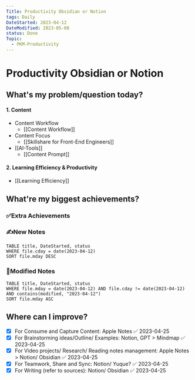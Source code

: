 ```yaml
---
Title: Productivity Obsidian or Notion
tags: Daily
DateStarted: 2023-04-12
DateModified: 2023-05-08
status: Done
Topic:
  - PKM-Productivity
---
```


# Productivity Obsidian or Notion

## What's my problem/question today?

#### 1. Content

- Content Workflow
  - [[Content Workflow]]
- Content Focus
  - [[Skillshare for Front-End Engineers]]
- [[AI-Tools]]
  - [[Content Prompt]]

#### 2. Learning Efficiency & Productivity

- [[Learning Efficiency]]

## What're my biggest achievements?

### ✅Extra Achievements

### ✍️New Notes

```dataview
TABLE title, DateStarted, status
WHERE file.cday = date(2023-04-12)
SORT file.mday DESC
```

### 📝Modified Notes

```dataview
TABLE title, DateStarted, status
WHERE file.mday = date(2023-04-12) AND file.cday != date(2023-04-12) AND contains(modified, "2023-04-12")
SORT file.mday ASC
```

## Where can I improve?

- [x] For Consume and Capture Content: Apple Notes ✅ 2023-04-25
- [x] For Brainstorming ideas/Outline/ Examples: Notion, GPT > Mindmap ✅ 2023-04-25
- [x] For Video projects/ Research/ Reading notes management: Apple Notes > Notion/ Obsidian ✅ 2023-04-25
- [x] For Teamwork, Share and Sync: Notion/ Yuque? ✅ 2023-04-25
- [x] For Writing (refer to sources): Notion/ Obsidian ✅ 2023-04-25
